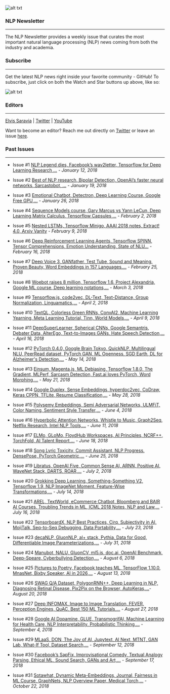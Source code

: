 ![alt txt](https://github.com/omarsar/nlp_newsletter/blob/master/resources/nlp_cover.png)

### NLP Newsletter
---
The NLP Newsletter provides a weekly issue that curates the most important natural language processing (NLP) news coming from both the industry and academia.

### Subscribe
---
Get the latest NLP news right inside your favorite community - GitHub! To subscribe, just click on both the Watch and Star buttons up above, like so:

![alt txt](https://github.com/omarsar/nlp_newsletter/blob/master/resources/nlp_newsletter.gif)

### Editors
---
[Elvis Saravia](http://elvissaravia.com/) | [Twitter](https://twitter.com/omarsar0) | [YouTube](https://www.youtube.com/channel/UCyna_OxOWL7IEuOwb7WhmxQ)

Want to become an editor? Reach me out directly on [Twitter](https://twitter.com/omarsar0) or leave an issue [here](https://github.com/omarsar/nlp_newsletter/issues/new).

### Past Issues
---
- Issue #1 [NLP Legend dies, Facebook’s wav2letter, Tensorflow for Deep Learning Research …](https://github.com/omarsar/nlp_newsletter/blob/master/issues/Issue-1-NLP-Legend-dies-Facebooks-wav2letter-Tensorflow-for-Deep-Learning-Research.md) - *January 12, 2018*
- Issue #2 [Best of NLP research, Bipolar Detection, OpenAI’s faster neural networks, Sarcastobot, …](https://github.com/omarsar/nlp_newsletter/blob/master/issues/Issue-2-Best-of-NLP-research-Bipolar-Detection-OpenAIs-faster-neural-networks-Sarcastobot.md) - *January 19, 2018*
- Issue #3 [Emotional Chatbot, Detectron, Deep Learning Course, Google Free GPU,…](https://github.com/omarsar/nlp_newsletter/blob/master/issues/Issue-3-Emotional-Chatbot-Detectron-Deep-Learning-Course-Google-Free-GPU.md) - *January 26, 2018*

- Issue #4 [Sequence Models course, Gary Marcus vs Yann LeCun, Deep Learning Matrix Calculus, Tensorflow Capsules …](https://github.com/omarsar/nlp_newsletter/blob/master/issues/Issue-4-Sequence-Models-course-Gary-Marcus-vs-Yann-LeCun-Deep-Learning-Matrix-Calculus-Tensorflow-Capsules.md) - *February 2, 2018*

- Issue #5 [Nested LSTMs, Tensorflow Minigo, AAAI 2018 notes, Extract! 4.0, Arxiv Vanity](https://github.com/omarsar/nlp_newsletter/blob/master/issues/Issue-5-Nested-LSTMs-Tensorflow-Minigo-AAAI-2018-notes-Extract-4.0-Arxiv-Vanity.md) - *February 9, 2018*

- Issue #6 [Deep Reinforcement Learning Agents, Tensorflow SPINN, Tensor Comprehensions, Emotion Understanding, State of NLU...](https://github.com/omarsar/nlp_newsletter/blob/master/issues/Issue6-Deep%20Reinforcement%20Learning%20Agents%2C%20Tensorflow%20SPINN%2C%20Tensor%20Comprehensions%2C%20Emotion%20Understanding%2C%20State%20of%20NLU....md) - *February 16, 2018*

- Issue #7 [Deep Voice 3, GANfather, Test Tube, Sound and Meaning, Proven Beauty, Word Embeddings in 157 Languages,...](https://github.com/omarsar/nlp_newsletter/blob/master/issues/Issue7-deepvoice-ganfather-testtube.md) - *February 25, 2018*

- Issue #8 [Woebot raises 8 million, Tensorflow 1.6, Project Alexandria, Google ML course, Deep learning notations,...](https://github.com/omarsar/nlp_newsletter/blob/master/issues/Issue8.md) - *March 3, 2018*

- Issue #9 [Tensorflow.js, code2vec, DL-Text, Text-Distance, Group Normalization, Linguamatics,...](https://github.com/omarsar/nlp_newsletter/blob/master/issues/Issue9.md) - *April 2, 2018*

- Issue #10 [TextQL, Colorless Green RNNs, ConvAI2, Machine Learning Yearning, Meta Learning Tutorial, Tinn, World Models,...](https://github.com/omarsar/nlp_newsletter/blob/master/issues/issue10.md) - *April 9, 2018*

- Issue #11 [DeepSuperLearner, Spherical CNNs, Google Semantris, Debater Data, AlterEgo, Text-to-Images GANs, Hate Speech Detection,...](https://github.com/omarsar/nlp_newsletter/blob/master/issues/Issue11.md) - *April 16, 2018*

- Issue #12 [PyTorch 0.4.0, Google Brain Tokyo, QuickNLP, Multilingual NLU, PeerRead dataset, PyTorch GAN, ML Openness, SGD Earth, DL for Alzheimer's Detection,...](https://github.com/omarsar/nlp_newsletter/blob/master/issues/Issue12.md) - *May 14, 2018*


- Issue #13 [Einsum, Magenta.js, ML Debiasing, Tensorflow 1.8.0, The Gradient, MLPerf, Sarcasm Detection, Fast.ai loves PyTorch, Word Morphing,...](https://github.com/omarsar/nlp_newsletter/blob/master/issues/Issue13.md) - *May 21, 2018*

- Issue #14 [Google Duplex, Sense Embeddings, hyperdoc2vec, CoDraw, Keras CPPN, TFLite, Resume Classification,…](https://github.com/omarsar/nlp_newsletter/blob/master/issues/Issue14-Google-Duplex-Sense-Embeddings-hyperdoc2vec-CoDraw-Keras-CPPN-TFLite-Resume-Classification.md) - *May 28, 2018*

- Issue #15 [Polysemy Embeddings, Semi Adversarial Networks, ULMFiT, Color Naming, Sentiment Style Transfer,…](https://github.com/omarsar/nlp_newsletter/blob/master/issues/Issue%2015-Polysemy-Embeddings-Semi-Adversarial-Networks-ULMFiT-Color-Naming-Sentiment-Style-Transfer.md) - *June 4, 2018*

- Issue #16 [Hyperbolic Attention Networks, Whistle to Music, Graph2Seq, Netflix Research, Intel NLP Tools,…](https://github.com/omarsar/nlp_newsletter/blob/master/issues/Issue%2016%20-%20Hyperbolic-Attention-Networks-Whistle-to-Music-Graph2Seq-Netflix-Research-Intel-NLP-Tools.md) - *June 11, 2018*

- Issue #17 [ELMo, GLoMo, FloydHub Workspaces, AI Principles, NCRF++, TorchFold, AI Talent Report,…](https://github.com/omarsar/nlp_newsletter/blob/master/issues/Issue%2017%20-%20ELMo-GLoMo-FloydHub-Workspaces-AI-Principles-NCRF-TorchFold-AI-Talent-Report.md) - *June 18, 2018*

- Issue #18 [Song Lyric Toxicity, Commit Assistant, NLP Progress, DensePose, PyTorch Geometric,…](https://github.com/omarsar/nlp_newsletter/blob/master/issues/Issue%2018%20-%20Song-Toxicity-Commit-Assistant-NLP-Progress-DensePose-PyTorch-Geometric.md) - *June 25, 2018*

- Issue #19 [Libratus, OpenAI Five, Common Sense AI, ARNN, Positive AI, WaveNet Stack, DARTS, ROAR,…](https://github.com/omarsar/nlp_newsletter/blob/master/issues/Issue%2019-Libratus-OpenAI-Five-Common-Sense-AI-ARNN-Positive-AI-WaveNet-Stack-DARTS-ROAR.md) - *July 2, 2018*

- Issue #20 [Grokking Deep Learning, Something-Something V2, Tensorflow 1.9, NLP ImageNet Moment, Feature-Wise Transformations,…](https://github.com/omarsar/nlp_newsletter/blob/master/issues/Issue%2020-Grokking-Deep-Learning-Something-Something-V2-Tensorflow-1.9-NLP-ImageNet-Moment-Feature-Wise-Transformations.md) - *July 14, 2018*

- Issue #21 [AREL, TextWorld, eCommerce Chatbot, Bloomberg and BAIR AI Courses, Troubling Trends in ML, ICML 2018 Notes, NLP and Law,…](https://github.com/omarsar/nlp_newsletter/blob/master/issues/Issue%2021-AREL-TextWorld-eCommerce-Chatbot-Bloomberg-and-BAIR-AI-Courses-Troubling-Trends-in-ML-ICML-2018-Notes-NLP-and-Law.md) - *July 16, 2018*

- Issue #22 [TensorboardX, NLP Best Practices, Cirq, Subjectivity in AI, MojiTalk, Seq-to-Seq Debugging, Data Portability,…](https://github.com/omarsar/nlp_newsletter/blob/master/issues/Issue%2022-TensorboardX-NLP-Best-Practices-Cirq-Subjectivity-in-AI-MojiTalk-Seq-to-Seq-Debugging-Data-Portability.md) - *July 23, 2018*

- Issue #23 [decaNLP, GluonNLP, al+ stack, Pythia, Data for Good, Differentiable Image Parameterizations,…](https://github.com/omarsar/nlp_newsletter/blob/master/issues/Issue%2023-decaNLP-GluonNLP-al-stack-Pythia-Data-for-Good-Differentiable-Image-Parameterizations.md) - *July 31, 2018*

- Issue #24 [Manubot, NALU, GluonCV, ml5.js, doc.ai, OpenAI Benchmark, Deep-Speare, Cyberbullying Detection,…](https://github.com/omarsar/nlp_newsletter/blob/master/issues/Issue%2024-Manubot-NALU-GluonCV-ml5.js-doc.ai-OpenAI-Benchmark-Deep-Speare-Cyberbullying-Detection.md) - *August 6, 2018*

- Issue #25 [Pictures to Poetry, Facebook teaches ML, TensorFlow 1.10.0, MnasNet, Bixby Speaker, AI in 2026,…](https://github.com/omarsar/nlp_newsletter/blob/master/issues/Issue%2025-Pictures-to-Poetry-Facebook-teaches-ML-TensorFlow-1.10.0-MnasNet-Bixby-Speaker-AI-in-2026.md) - *August 13, 2018*

- Issue #26 [SWAG Q/A Dataset, PolygonRNN++, Deep Learning in NLP, Diagnosing Retinal Disease, Pix2Pix on the Browser, AutoKeras,…](https://github.com/omarsar/nlp_newsletter/blob/master/issues/Issue%2026-SWAG-QA-Dataset-PolygonRNN-Deep-Learning-in-NLP-Diagnosing-Retinal-Disease-Pix2Pix-on-the-Browser-AutoKeras.md)- *August 20, 2018*

- Issue #27 [Deep INFOMAX, Image to Image Translation, FEVER, Perception Engines, QuAC, Best 150 ML Tutorials,…](https://github.com/omarsar/nlp_newsletter/blob/master/issues/Issue%2027-Deep-INFOMAX-Image-to-Image-Translation-FEVER-Perception-Engines-QuAC-Best-150-ML-Tutorials.md) - *August 27, 2018*

- Issue #28 [Google AI Dopamine, GLUE, TransmogrifAI, Machine Learning for Health Care, NLP Interpretability, Probabilistic Thinking,…](https://github.com/omarsar/nlp_newsletter/blob/master/issues/Issue%2028-Google-AI-Dopamine-GLUE-TransmogrifAI-Machine-Learning-for-Health-Care-NLP-Interpretability-Probabilistic-Thinking.md) - *September 4, 2018*

- Issue #29 [MLaaS, DON, The Joy of AI, Jupytext, AI Next, MTNT, GAN Lab, What-If Tool, Dataset Search,…](https://github.com/omarsar/nlp_newsletter/blob/master/issues/Issue%2029-MLaaS-DON-The-Joy-of-AI-Jupytext-AI-Next-MTNT-GAN-Lab-What-If-Tool-Dataset-Search.md) - *September 12, 2018*

- Issue #30 [Facebook’s SapFix, Improvisational Comedy, Textual Analogy Parsing, Ethical ML, Sound Search, GANs and Art,…](https://github.com/omarsar/nlp_newsletter/blob/master/issues/Issue%2030-Facebooks-SapFix-Improvisational-Comedy-Textual-Analogy-Parsing-Ethical-ML-Sound-Search-GANs-and-Art.md) - *September 17, 2018*

- Issue #31 [Sotawhat, Dynamic Meta-Embeddings, Journal, Fairness in ML Course, GraphNets, NLP Overview Paper, Medical Torch,…](https://github.com/omarsar/nlp_newsletter/blob/master/issues/Issue%2031-Sotawhat-Dynamic-Meta-Embeddings-Journal-Fairness-in-ML-Course-GraphNets-NLP-Overview-Paper-Medical-Torch.md) - *October 22, 2018*